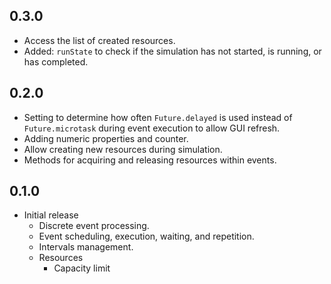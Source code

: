 ## 0.3.0

* Access the list of created resources.
* Added: `runState` to check if the simulation has not started, is running, or has completed.

## 0.2.0

* Setting to determine how often `Future.delayed` is used instead of `Future.microtask` during event execution to allow GUI refresh.
* Adding numeric properties and counter.
* Allow creating new resources during simulation.
* Methods for acquiring and releasing resources within events.

## 0.1.0

* Initial release
  * Discrete event processing.
  * Event scheduling, execution, waiting, and repetition.
  * Intervals management.
  * Resources
    * Capacity limit